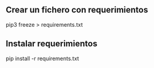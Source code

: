 ## Crear un fichero con requerimientos

pip3 freeze > requirements.txt

## Instalar requerimientos
pip install -r requirements.txt

